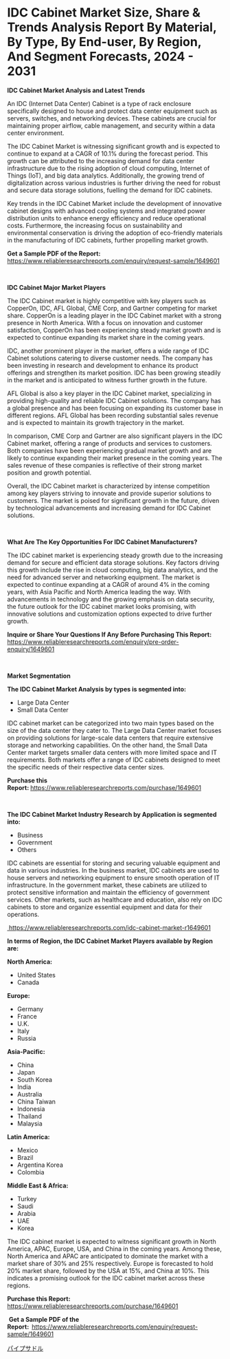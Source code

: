 <p><h1>IDC Cabinet Market Size, Share & Trends Analysis Report By Material, By Type, By End-user, By Region, And Segment Forecasts, 2024 - 2031</h1></p><p><strong>IDC Cabinet Market Analysis and Latest Trends</strong></p>
<p><p>An IDC (Internet Data Center) Cabinet is a type of rack enclosure specifically designed to house and protect data center equipment such as servers, switches, and networking devices. These cabinets are crucial for maintaining proper airflow, cable management, and security within a data center environment.</p><p>The IDC Cabinet Market is witnessing significant growth and is expected to continue to expand at a CAGR of 10.1% during the forecast period. This growth can be attributed to the increasing demand for data center infrastructure due to the rising adoption of cloud computing, Internet of Things (IoT), and big data analytics. Additionally, the growing trend of digitalization across various industries is further driving the need for robust and secure data storage solutions, fuelling the demand for IDC cabinets.</p><p>Key trends in the IDC Cabinet Market include the development of innovative cabinet designs with advanced cooling systems and integrated power distribution units to enhance energy efficiency and reduce operational costs. Furthermore, the increasing focus on sustainability and environmental conservation is driving the adoption of eco-friendly materials in the manufacturing of IDC cabinets, further propelling market growth.</p></p>
<p><strong>Get a Sample PDF of the Report:&nbsp;</strong> <a href="https://www.reliableresearchreports.com/enquiry/request-sample/1649601">https://www.reliableresearchreports.com/enquiry/request-sample/1649601</a></p>
<p>&nbsp;</p>
<p><strong>IDC Cabinet Major Market Players</strong></p>
<p><p>The IDC Cabinet market is highly competitive with key players such as CopperOn, IDC, AFL Global, CME Corp, and Gartner competing for market share. CopperOn is a leading player in the IDC Cabinet market with a strong presence in North America. With a focus on innovation and customer satisfaction, CopperOn has been experiencing steady market growth and is expected to continue expanding its market share in the coming years.</p><p>IDC, another prominent player in the market, offers a wide range of IDC Cabinet solutions catering to diverse customer needs. The company has been investing in research and development to enhance its product offerings and strengthen its market position. IDC has been growing steadily in the market and is anticipated to witness further growth in the future.</p><p>AFL Global is also a key player in the IDC Cabinet market, specializing in providing high-quality and reliable IDC Cabinet solutions. The company has a global presence and has been focusing on expanding its customer base in different regions. AFL Global has been recording substantial sales revenue and is expected to maintain its growth trajectory in the market.</p><p>In comparison, CME Corp and Gartner are also significant players in the IDC Cabinet market, offering a range of products and services to customers. Both companies have been experiencing gradual market growth and are likely to continue expanding their market presence in the coming years. The sales revenue of these companies is reflective of their strong market position and growth potential.</p><p>Overall, the IDC Cabinet market is characterized by intense competition among key players striving to innovate and provide superior solutions to customers. The market is poised for significant growth in the future, driven by technological advancements and increasing demand for IDC Cabinet solutions.</p></p>
<p>&nbsp;</p>
<p><strong>What Are The Key Opportunities For IDC Cabinet Manufacturers?</strong></p>
<p><p>The IDC cabinet market is experiencing steady growth due to the increasing demand for secure and efficient data storage solutions. Key factors driving this growth include the rise in cloud computing, big data analytics, and the need for advanced server and networking equipment. The market is expected to continue expanding at a CAGR of around 4% in the coming years, with Asia Pacific and North America leading the way. With advancements in technology and the growing emphasis on data security, the future outlook for the IDC cabinet market looks promising, with innovative solutions and customization options expected to drive further growth.</p></p>
<p><strong>Inquire or Share Your Questions If Any Before Purchasing This Report:</strong> <a href="https://www.reliableresearchreports.com/enquiry/pre-order-enquiry/1649601">https://www.reliableresearchreports.com/enquiry/pre-order-enquiry/1649601</a></p>
<p>&nbsp;</p>
<p><strong>Market Segmentation</strong></p>
<p><strong>The IDC Cabinet Market Analysis by types is segmented into:</strong></p>
<p><ul><li>Large Data Center</li><li>Small Data Center</li></ul></p>
<p><p>IDC cabinet market can be categorized into two main types based on the size of the data center they cater to. The Large Data Center market focuses on providing solutions for large-scale data centers that require extensive storage and networking capabilities. On the other hand, the Small Data Center market targets smaller data centers with more limited space and IT requirements. Both markets offer a range of IDC cabinets designed to meet the specific needs of their respective data center sizes.</p></p>
<p><strong>Purchase this Report:&nbsp;</strong><a href="https://www.reliableresearchreports.com/purchase/1649601">https://www.reliableresearchreports.com/purchase/1649601</a></p>
<p>&nbsp;</p>
<p><strong>The IDC Cabinet Market Industry Research by Application is segmented into:</strong></p>
<p><ul><li>Business</li><li>Government</li><li>Others</li></ul></p>
<p><p>IDC cabinets are essential for storing and securing valuable equipment and data in various industries. In the business market, IDC cabinets are used to house servers and networking equipment to ensure smooth operation of IT infrastructure. In the government market, these cabinets are utilized to protect sensitive information and maintain the efficiency of government services. Other markets, such as healthcare and education, also rely on IDC cabinets to store and organize essential equipment and data for their operations.</p></p>
<p><a href="https://www.reliableresearchreports.com/idc-cabinet-market-r1649601">&nbsp;https://www.reliableresearchreports.com/idc-cabinet-market-r1649601</a></p>
<p><strong>In terms of Region, the IDC Cabinet Market Players available by Region are:</strong></p>
<p>
    <p> <strong> North America: </strong>
        <ul>
            <li>United States</li>
            <li>Canada</li>
        </ul>
        </p> 
    <p> <strong> Europe: </strong>
        <ul>
            <li>Germany</li>
            <li>France</li>
            <li>U.K.</li>
            <li>Italy</li>
            <li>Russia</li>
        </ul>
        </p> 
    <p> <strong> Asia-Pacific: </strong>
        <ul>
            <li>China</li>
            <li>Japan</li>
            <li>South Korea</li>
            <li>India</li>
            <li>Australia</li>
            <li>China Taiwan</li>
            <li>Indonesia</li>
            <li>Thailand</li>
            <li>Malaysia</li>
        </ul>
        </p> 
    <p> <strong> Latin America: </strong>
        <ul>
            <li>Mexico</li>
            <li>Brazil</li>
            <li>Argentina Korea</li>
            <li>Colombia</li>
        </ul>
        </p> 
    <p> <strong> Middle East & Africa: </strong>
        <ul>
            <li>Turkey</li>
            <li>Saudi</li>
            <li>Arabia</li>
            <li>UAE</li>
            <li>Korea</li>
        </ul>
    </p>
    </p>
<p><p>The IDC cabinet market is expected to witness significant growth in North America, APAC, Europe, USA, and China in the coming years. Among these, North America and APAC are anticipated to dominate the market with a market share of 30% and 25% respectively. Europe is forecasted to hold 20% market share, followed by the USA at 15%, and China at 10%. This indicates a promising outlook for the IDC cabinet market across these regions.</p></p>
<p><strong>Purchase this Report: </strong><a href="https://www.reliableresearchreports.com/purchase/1649601">https://www.reliableresearchreports.com/purchase/1649601</a></p>
<p>&nbsp;<strong>Get a Sample PDF of the Report:&nbsp;&nbsp;</strong><a href="https://www.reliableresearchreports.com/enquiry/request-sample/1649601">https://www.reliableresearchreports.com/enquiry/request-sample/1649601</a></p>
<p><strong></strong></p>
<p><p><a href="https://medium.com/@cielostamm/%E3%83%91%E3%82%A4%E3%83%97%E3%82%B5%E3%83%89%E3%83%AB%E5%B8%82%E5%A0%B4%E3%81%AE%E3%82%B7%E3%82%A7%E3%82%A2%E3%81%AE%E9%80%B2%E5%8C%96%E3%81%A8%E5%B8%82%E5%A0%B4%E6%88%90%E9%95%B7%E3%81%AE%E3%83%88%E3%83%AC%E3%83%B3%E3%83%892024%E5%B9%B4%E3%81%8B%E3%82%892031%E5%B9%B4%E3%81%BE%E3%81%A7-6e0fba501c34">パイプサドル</a></p></p>